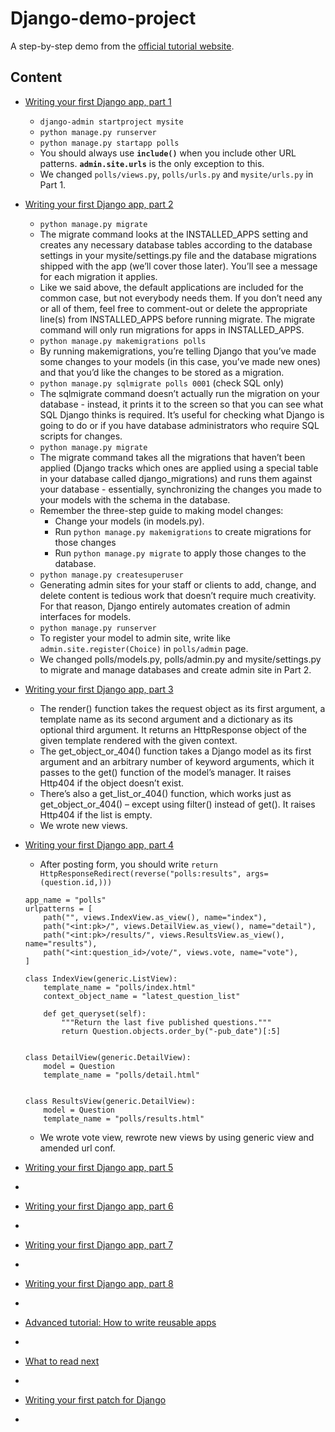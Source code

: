 # Django-demo-project

A step-by-step demo from the [official tutorial website](https://docs.djangoproject.com/en/4.2/intro/).

## Content

- [Writing your first Django app, part 1](https://docs.djangoproject.com/en/4.2/intro/tutorial01/)
  - `django-admin startproject mysite`
  - `python manage.py runserver`
  - `python manage.py startapp polls`
  - You should always use **`include()`** when you include other URL patterns. **`admin.site.urls`** is the only exception to this.
  - We changed `polls/views.py`, `polls/urls.py` and `mysite/urls.py` in Part 1.

- [Writing your first Django app, part 2](https://docs.djangoproject.com/en/4.2/intro/tutorial02/)
  - `python manage.py migrate`
  - The migrate command looks at the INSTALLED_APPS setting and creates any necessary database tables according to the database settings in your mysite/settings.py file and the database migrations shipped with the app (we’ll cover those later). You’ll see a message for each migration it applies.
  - Like we said above, the default applications are included for the common case, but not everybody needs them. If you don’t need any or all of them, feel free to comment-out or delete the appropriate line(s) from INSTALLED_APPS before running migrate. The migrate command will only run migrations for apps in INSTALLED_APPS.
  - `python manage.py makemigrations polls`
  - By running makemigrations, you’re telling Django that you’ve made some changes to your models (in this case, you’ve made new ones) and that you’d like the changes to be stored as a migration.
  - `python manage.py sqlmigrate polls 0001` (check SQL only)
  - The sqlmigrate command doesn’t actually run the migration on your database - instead, it prints it to the screen so that you can see what SQL Django thinks is required. It’s useful for checking what Django is going to do or if you have database administrators who require SQL scripts for changes.
  - `python manage.py migrate`
  - The migrate command takes all the migrations that haven’t been applied (Django tracks which ones are applied using a special table in your database called django_migrations) and runs them against your database - essentially, synchronizing the changes you made to your models with the schema in the database.
  - Remember the three-step guide to making model changes:
    - Change your models (in models.py). 
    - Run `python manage.py makemigrations` to create migrations for those changes 
    - Run `python manage.py migrate` to apply those changes to the database.
  - `python manage.py createsuperuser`
  - Generating admin sites for your staff or clients to add, change, and delete content is tedious work that doesn’t require much creativity. For that reason, Django entirely automates creation of admin interfaces for models.
  - `python manage.py runserver`
  - To register your model to admin site, write like `admin.site.register(Choice)` in `polls/admin` page.
  - We changed polls/models.py, polls/admin.py and mysite/settings.py to migrate and manage databases and create admin site in Part 2.

- [Writing your first Django app, part 3](https://docs.djangoproject.com/en/4.2/intro/tutorial03/)
  - The render() function takes the request object as its first argument, a template name as its second argument and a dictionary as its optional third argument. It returns an HttpResponse object of the given template rendered with the given context.
  - The get_object_or_404() function takes a Django model as its first argument and an arbitrary number of keyword arguments, which it passes to the get() function of the model’s manager. It raises Http404 if the object doesn’t exist.
  - There’s also a get_list_or_404() function, which works just as get_object_or_404() – except using filter() instead of get(). It raises Http404 if the list is empty.
  - We wrote new views. 

- [Writing your first Django app, part 4](https://docs.djangoproject.com/en/4.2/intro/tutorial04/)
  - After posting form, you should write `return HttpResponseRedirect(reverse("polls:results", args=(question.id,)))`
  ```
  app_name = "polls"
  urlpatterns = [
      path("", views.IndexView.as_view(), name="index"),
      path("<int:pk>/", views.DetailView.as_view(), name="detail"),
      path("<int:pk>/results/", views.ResultsView.as_view(), name="results"),
      path("<int:question_id>/vote/", views.vote, name="vote"),
  ]
  ```
  
  ```
  class IndexView(generic.ListView):
      template_name = "polls/index.html"
      context_object_name = "latest_question_list"
  
      def get_queryset(self):
          """Return the last five published questions."""
          return Question.objects.order_by("-pub_date")[:5]
  
  
  class DetailView(generic.DetailView):
      model = Question
      template_name = "polls/detail.html"
  
  
  class ResultsView(generic.DetailView):
      model = Question
      template_name = "polls/results.html"
  ```

  - We wrote vote view, rewrote new views by using generic view and amended url conf. 

- [Writing your first Django app, part 5](https://docs.djangoproject.com/en/4.2/intro/tutorial05/)
- 
- [Writing your first Django app, part 6](https://docs.djangoproject.com/en/4.2/intro/tutorial06/)
- 
- [Writing your first Django app, part 7](https://docs.djangoproject.com/en/4.2/intro/tutorial07/)
- 
- [Writing your first Django app, part 8](https://docs.djangoproject.com/en/4.2/intro/tutorial08/)
- 
- [Advanced tutorial: How to write reusable apps](https://docs.djangoproject.com/en/4.2/intro/reusable-apps/#advanced-tutorial-how-to-write-reusable-apps)
- 
- [What to read next](https://docs.djangoproject.com/en/4.2/intro/whatsnext/)
- 
- [Writing your first patch for Django](https://docs.djangoproject.com/en/4.2/intro/contributing/)
- 